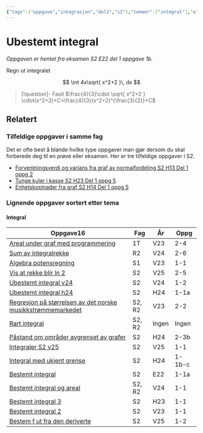 ```yaml
---
{"tags":["oppgave","integrasjon","del1","s2"],"temaer":["integral"],"aliases":null,"del":1,"oppgave":"1b","fag":["s2"],"eksamen":"e22","dg-publish":true,"title":"Ubestemt integral","date":"2023-05-30","modified":"2023-05-30","permalink":"/ubestemt-integral/","dgPassFrontmatter":true}
---
```



# Ubestemt integral
<p><span><em>Oppgaven er hentet fra eksamen S2 E22 del 1 oppgave 1b.</em></span></p>

Regn ut integralet

$$
\int 4x\sqrt{ x^2+2 }\, dx 
$$

>[!question]- Fasit
> $\frac{4}{3}\cdot \sqrt{ x^2+2 } \cdot(x^2+2)+C=\frac{4}{3}(x^2+2)^{\frac{3}{2}}+C$
>

## Relatert
<h3><span>Tilfeldige oppgaver i samme fag</span></h3><p><span>Det er ofte best å blande hvilke type oppgaver man gjør dersom du skal forberede deg til en prøve eller eksamen. Her er tre tilfeldige oppgaver i S2.</span></p><div><ul class="dataview list-view-ul"><li><span><a data-tooltip-position="top" aria-label="Forventningsverdi og varians fra graf av normalfordeling.md" data-href="Forventningsverdi og varians fra graf av normalfordeling.md" href="Forventningsverdi og varians fra graf av normalfordeling.md" class="internal-link" target="_blank" rel="noopener nofollow">Forventningsverdi og varians fra graf av normalfordeling S2 H13 Del 1 oppg 2</a></span></li><li><span><a data-tooltip-position="top" aria-label="Tunge kuler i kasse.md" data-href="Tunge kuler i kasse.md" href="Tunge kuler i kasse.md" class="internal-link" target="_blank" rel="noopener nofollow">Tunge kuler i kasse S2 H23 Del 1 oppg 5</a></span></li><li><span><a data-tooltip-position="top" aria-label="Enhetskostnader fra graf.md" data-href="Enhetskostnader fra graf.md" href="Enhetskostnader fra graf.md" class="internal-link" target="_blank" rel="noopener nofollow">Enhetskostnader fra graf S2 H14 Del 1 oppg 5</a></span></li></ul></div><h3><span>Lignende oppgaver sortert etter tema</span></h3><h4><span>Integral</span></h4><div><table class="dataview table-view-table"><thead class="table-view-thead"><tr class="table-view-tr-header"><th class="table-view-th"><span>Oppgave</span><span class="dataview small-text">16</span></th><th class="table-view-th"><span>Fag</span></th><th class="table-view-th"><span>År</span></th><th class="table-view-th"><span>Oppg</span></th></tr></thead><tbody class="table-view-tbody"><tr><td><span><a data-tooltip-position="top" aria-label="Areal under graf med programmering.md" data-href="Areal under graf med programmering.md" href="Areal under graf med programmering.md" class="internal-link" target="_blank" rel="noopener nofollow">Areal under graf med programmering</a></span></td><td><span>1T</span></td><td><span>V23</span></td><td><span>2-4</span></td></tr><tr><td><span><a data-tooltip-position="top" aria-label="Sum av integralrekke.md" data-href="Sum av integralrekke.md" href="Sum av integralrekke.md" class="internal-link" target="_blank" rel="noopener nofollow">Sum av integralrekke</a></span></td><td><span>R2</span></td><td><span>V24</span></td><td><span>2-6</span></td></tr><tr><td><span><a data-tooltip-position="top" aria-label="Algebra potensregning.md" data-href="Algebra potensregning.md" href="Algebra potensregning.md" class="internal-link" target="_blank" rel="noopener nofollow">Algebra potensregning</a></span></td><td><span>S1</span></td><td><span>V23</span></td><td><span>1-1</span></td></tr><tr><td><span><a data-tooltip-position="top" aria-label="Vis at rekke blir ln 2.md" data-href="Vis at rekke blir ln 2.md" href="Vis at rekke blir ln 2.md" class="internal-link" target="_blank" rel="noopener nofollow">Vis at rekke blir ln 2</a></span></td><td><span>S2</span></td><td><span>V25</span></td><td><span>2-5</span></td></tr><tr><td><span><a data-tooltip-position="top" aria-label="Ubestemt integral v24.md" data-href="Ubestemt integral v24.md" href="Ubestemt integral v24.md" class="internal-link" target="_blank" rel="noopener nofollow">Ubestemt integral v24</a></span></td><td><span>S2</span></td><td><span>V24</span></td><td><span>1-2</span></td></tr><tr><td><span><a data-tooltip-position="top" aria-label="Ubestemt integral h24.md" data-href="Ubestemt integral h24.md" href="Ubestemt integral h24.md" class="internal-link" target="_blank" rel="noopener nofollow">Ubestemt integral h24</a></span></td><td><span>S2</span></td><td><span>H24</span></td><td><span>1-1a</span></td></tr><tr><td><span><a data-tooltip-position="top" aria-label="Regresjon på størrelsen av det norske musikkstrømmemarkedet.md" data-href="Regresjon på størrelsen av det norske musikkstrømmemarkedet.md" href="Regresjon på størrelsen av det norske musikkstrømmemarkedet.md" class="internal-link" target="_blank" rel="noopener nofollow">Regresjon på størrelsen av det norske musikkstrømmemarkedet</a></span></td><td><span>S2, R2</span></td><td><span>V23</span></td><td><span>2-2</span></td></tr><tr><td><span><a data-tooltip-position="top" aria-label="Rart integral.md" data-href="Rart integral.md" href="Rart integral.md" class="internal-link" target="_blank" rel="noopener nofollow">Rart integral</a></span></td><td><span>S2, R2</span></td><td><span>Ingen</span></td><td><span>Ingen</span></td></tr><tr><td><span><a data-tooltip-position="top" aria-label="Påstand om områder avgrenset av grafer.md" data-href="Påstand om områder avgrenset av grafer.md" href="Påstand om områder avgrenset av grafer.md" class="internal-link" target="_blank" rel="noopener nofollow">Påstand om områder avgrenset av grafer</a></span></td><td><span>S2</span></td><td><span>H24</span></td><td><span>2-3b</span></td></tr><tr><td><span><a data-tooltip-position="top" aria-label="Integraler S2 v25.md" data-href="Integraler S2 v25.md" href="Integraler S2 v25.md" class="internal-link" target="_blank" rel="noopener nofollow">Integraler S2 v25</a></span></td><td><span>S2</span></td><td><span>V25</span></td><td><span>1-1</span></td></tr><tr><td><span><a data-tooltip-position="top" aria-label="Integral med ukjent grense.md" data-href="Integral med ukjent grense.md" href="Integral med ukjent grense.md" class="internal-link" target="_blank" rel="noopener nofollow">Integral med ukjent grense</a></span></td><td><span>S2</span></td><td><span>H24</span></td><td><span>1-1b-c</span></td></tr><tr><td><span><a data-tooltip-position="top" aria-label="Bestemt integral.md" data-href="Bestemt integral.md" href="Bestemt integral.md" class="internal-link" target="_blank" rel="noopener nofollow">Bestemt integral</a></span></td><td><span>S2</span></td><td><span>E22</span></td><td><span>1-1a</span></td></tr><tr><td><span><a data-tooltip-position="top" aria-label="Bestemt integral og areal.md" data-href="Bestemt integral og areal.md" href="Bestemt integral og areal.md" class="internal-link" target="_blank" rel="noopener nofollow">Bestemt integral og areal</a></span></td><td><span>S2, R2</span></td><td><span>V24</span></td><td><span>1-1</span></td></tr><tr><td><span><a data-tooltip-position="top" aria-label="Bestemt integral 3.md" data-href="Bestemt integral 3.md" href="Bestemt integral 3.md" class="internal-link" target="_blank" rel="noopener nofollow">Bestemt integral 3</a></span></td><td><span>S2</span></td><td><span>H23</span></td><td><span>1-1</span></td></tr><tr><td><span><a data-tooltip-position="top" aria-label="Bestemt integral 2.md" data-href="Bestemt integral 2.md" href="Bestemt integral 2.md" class="internal-link" target="_blank" rel="noopener nofollow">Bestemt integral 2</a></span></td><td><span>S2</span></td><td><span>V23</span></td><td><span>1-1</span></td></tr><tr><td><span><a data-tooltip-position="top" aria-label="Bestem f ut fra den deriverte.md" data-href="Bestem f ut fra den deriverte.md" href="Bestem f ut fra den deriverte.md" class="internal-link" target="_blank" rel="noopener nofollow">Bestem f ut fra den deriverte</a></span></td><td><span>S2</span></td><td><span>V25</span></td><td><span>1-2</span></td></tr></tbody></table></div>
